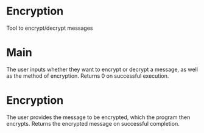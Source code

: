 # Encryption
Tool to encrypt/decrypt messages

# Main
The user inputs whether they want to encrypt or decrypt a message, as well as the method of encryption. Returns 0 on successful execution.

# Encryption
The user provides the message to be encrypted, which the program then encrypts. Returns the encrypted message on successful completion. 
